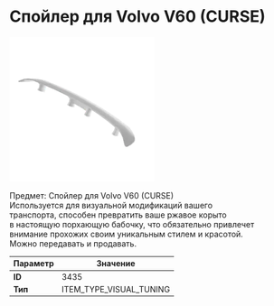 # Спойлер для Volvo V60 (CURSE)

![Item Image](../img/3435.webp?raw=true)

Предмет: Спойлер для Volvo V60 (CURSE)<br>Используется для визуальной модификаций вашего<br>транспорта, способен превратить ваше ржавое корыто<br>в настоящую порхающую бабочку, что обязательно привлечет<br>внимание прохожих своим уникальным стилем и красотой.<br>Можно передавать и продавать.


| Параметр | Значение |
|----------|----------|
| **ID** | 3435 |
| **Тип** | ITEM_TYPE_VISUAL_TUNING |

